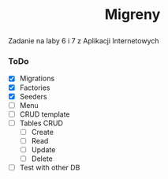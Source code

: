 # <p align="center">Migreny</p>

Zadanie na laby 6 i 7 z Aplikacji Internetowych

### ToDo
- [x] Migrations
- [x] Factories
- [x] Seeders 
- [ ] Menu
- [ ] CRUD template
- [ ] Tables CRUD
  - [ ] Create 
  - [ ] Read
  - [ ] Update
  - [ ] Delete
- [ ] Test with other DB